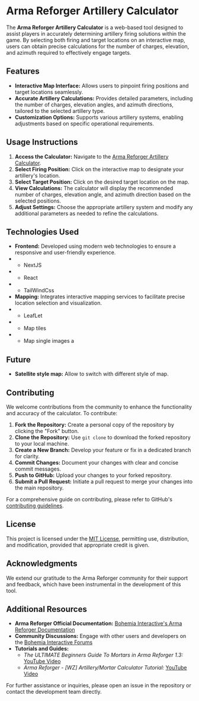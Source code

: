 # Arma Reforger Artillery Calculator

The **Arma Reforger Artillery Calculator** is a web-based tool designed to assist players in accurately determining artillery firing solutions within the game. By selecting both firing and target locations on an interactive map, users can obtain precise calculations for the number of charges, elevation, and azimuth required to effectively engage targets.

## Features

- **Interactive Map Interface:** Allows users to pinpoint firing positions and target locations seamlessly.
- **Accurate Artillery Calculations:** Provides detailed parameters, including the number of charges, elevation angles, and azimuth directions, tailored to the selected artillery type.
- **Customization Options:** Supports various artillery systems, enabling adjustments based on specific operational requirements.

## Usage Instructions

1. **Access the Calculator:** Navigate to the [Arma Reforger Artillery Calculator](https://arma-reforger-artillery-calculator.vercel.app/).
2. **Select Firing Position:** Click on the interactive map to designate your artillery's location.
3. **Select Target Position:** Click on the desired target location on the map.
4. **View Calculations:** The calculator will display the recommended number of charges, elevation angle, and azimuth direction based on the selected positions.
5. **Adjust Settings:** Choose the appropriate artillery system and modify any additional parameters as needed to refine the calculations.

## Technologies Used

- **Frontend:** Developed using modern web technologies to ensure a responsive and user-friendly experience.
- - NextJS
- - React
- - TailWindCss
- **Mapping:** Integrates interactive mapping services to facilitate precise location selection and visualization.
- - LeafLet
- - Map tiles
- - Map single images a

## Future

- **Satellite style map:** Allow to switch with different style of map.

## Contributing

We welcome contributions from the community to enhance the functionality and accuracy of the calculator. To contribute:

1. **Fork the Repository:** Create a personal copy of the repository by clicking the "Fork" button.
2. **Clone the Repository:** Use `git clone` to download the forked repository to your local machine.
3. **Create a New Branch:** Develop your feature or fix in a dedicated branch for clarity.
4. **Commit Changes:** Document your changes with clear and concise commit messages.
5. **Push to GitHub:** Upload your changes to your forked repository.
6. **Submit a Pull Request:** Initiate a pull request to merge your changes into the main repository.

For a comprehensive guide on contributing, please refer to GitHub's [contributing guidelines](https://docs.github.com/en/get-started/quickstart/contributing-to-projects).

## License

This project is licensed under the [MIT License](LICENSE), permitting use, distribution, and modification, provided that appropriate credit is given.

## Acknowledgments

We extend our gratitude to the Arma Reforger community for their support and feedback, which have been instrumental in the development of this tool.

## Additional Resources

- **Arma Reforger Official Documentation:** [Bohemia Interactive's Arma Reforger Documentation](https://community.bistudio.com/wiki/Arma_Reforger:Main_Page)
- **Community Discussions:** Engage with other users and developers on the [Bohemia Interactive Forums](https://forums.bohemia.net/forums/forum/316-arma-reforger/)
- **Tutorials and Guides:**
   - *The ULTIMATE Beginners Guide To Mortars in Arma Reforger 1.3:* [YouTube Video](https://www.youtube.com/watch?v=PH4kEx_x4w8)
   - *Arma Reforger - [WZ] Artillery/Mortar Calculator Tutorial:* [YouTube Video](https://www.youtube.com/watch?v=d4uGNc4dJ4U)

For further assistance or inquiries, please open an issue in the repository or contact the development team directly.